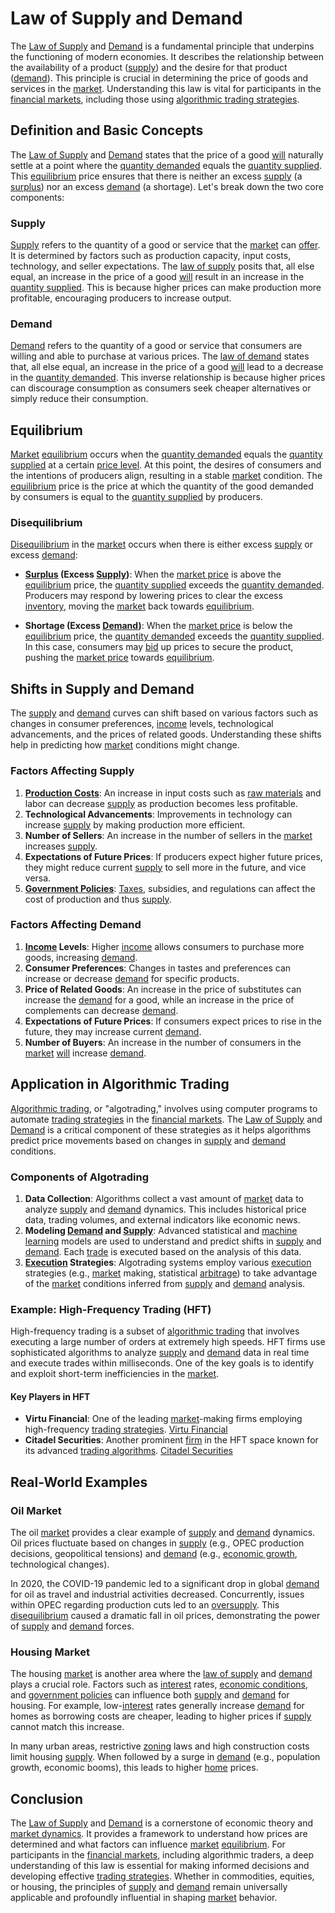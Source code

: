 # Law of Supply and Demand

The [Law of Supply](../l/law_of_supply.md) and [Demand](../d/demand.md) is a fundamental principle that underpins the functioning of modern economies. It describes the relationship between the availability of a product ([supply](../s/supply.md)) and the desire for that product ([demand](../d/demand.md)). This principle is crucial in determining the price of goods and services in the [market](../m/market.md). Understanding this law is vital for participants in the [financial markets](../f/financial_market.md), including those using [algorithmic trading strategies](../a/algorithmic_trading_strategies.md).

## Definition and Basic Concepts

The [Law of Supply](../l/law_of_supply.md) and [Demand](../d/demand.md) states that the price of a good [will](../w/will.md) naturally settle at a point where the [quantity demanded](../q/quantity_demanded.md) equals the [quantity supplied](../q/quantity_supplied.md). This [equilibrium](../e/equilibrium.md) price ensures that there is neither an excess [supply](../s/supply.md) (a [surplus](../s/surplus.md)) nor an excess [demand](../d/demand.md) (a shortage). Let's break down the two core components:

### Supply

[Supply](../s/supply.md) refers to the quantity of a good or service that the [market](../m/market.md) can [offer](../o/offer.md). It is determined by factors such as production capacity, input costs, technology, and seller expectations. The [law of supply](../l/law_of_supply.md) posits that, all else equal, an increase in the price of a good [will](../w/will.md) result in an increase in the [quantity supplied](../q/quantity_supplied.md). This is because higher prices can make production more profitable, encouraging producers to increase output.

### Demand

[Demand](../d/demand.md) refers to the quantity of a good or service that consumers are willing and able to purchase at various prices. The [law of demand](../l/law_of_demand.md) states that, all else equal, an increase in the price of a good [will](../w/will.md) lead to a decrease in the [quantity demanded](../q/quantity_demanded.md). This inverse relationship is because higher prices can discourage consumption as consumers seek cheaper alternatives or simply reduce their consumption.

## Equilibrium

[Market](../m/market.md) [equilibrium](../e/equilibrium.md) occurs when the [quantity demanded](../q/quantity_demanded.md) equals the [quantity supplied](../q/quantity_supplied.md) at a certain [price level](../p/price_level.md). At this point, the desires of consumers and the intentions of producers align, resulting in a stable [market](../m/market.md) condition. The [equilibrium](../e/equilibrium.md) price is the price at which the quantity of the good demanded by consumers is equal to the [quantity supplied](../q/quantity_supplied.md) by producers.

### Disequilibrium

[Disequilibrium](../d/disequilibrium.md) in the [market](../m/market.md) occurs when there is either excess [supply](../s/supply.md) or excess [demand](../d/demand.md):

- **[Surplus](../s/surplus.md) (Excess [Supply](../s/supply.md))**: When the [market price](../m/market_price.md) is above the [equilibrium](../e/equilibrium.md) price, the [quantity supplied](../q/quantity_supplied.md) exceeds the [quantity demanded](../q/quantity_demanded.md). Producers may respond by lowering prices to clear the excess [inventory](../i/inventory.md), moving the [market](../m/market.md) back towards [equilibrium](../e/equilibrium.md).

- **Shortage (Excess [Demand](../d/demand.md))**: When the [market price](../m/market_price.md) is below the [equilibrium](../e/equilibrium.md) price, the [quantity demanded](../q/quantity_demanded.md) exceeds the [quantity supplied](../q/quantity_supplied.md). In this case, consumers may [bid](../b/bid.md) up prices to secure the product, pushing the [market price](../m/market_price.md) towards [equilibrium](../e/equilibrium.md).

## Shifts in Supply and Demand

The [supply](../s/supply.md) and [demand](../d/demand.md) curves can shift based on various factors such as changes in consumer preferences, [income](../i/income.md) levels, technological advancements, and the prices of related goods. Understanding these shifts help in predicting how [market](../m/market.md) conditions might change.

### Factors Affecting Supply

1. **[Production Costs](../p/production_costs.md)**: An increase in input costs such as [raw materials](../r/raw_materials.md) and labor can decrease [supply](../s/supply.md) as production becomes less profitable.
2. **Technological Advancements**: Improvements in technology can increase [supply](../s/supply.md) by making production more efficient.
3. **Number of Sellers**: An increase in the number of sellers in the [market](../m/market.md) increases [supply](../s/supply.md).
4. **Expectations of Future Prices**: If producers expect higher future prices, they might reduce current [supply](../s/supply.md) to sell more in the future, and vice versa.
5. **[Government Policies](../g/government_policies_in_trading.md)**: [Taxes](../t/taxes.md), subsidies, and regulations can affect the cost of production and thus [supply](../s/supply.md).

### Factors Affecting Demand

1. **[Income](../i/income.md) Levels**: Higher [income](../i/income.md) allows consumers to purchase more goods, increasing [demand](../d/demand.md).
2. **Consumer Preferences**: Changes in tastes and preferences can increase or decrease [demand](../d/demand.md) for specific products.
3. **Price of Related Goods**: An increase in the price of substitutes can increase the [demand](../d/demand.md) for a good, while an increase in the price of complements can decrease [demand](../d/demand.md).
4. **Expectations of Future Prices**: If consumers expect prices to rise in the future, they may increase current [demand](../d/demand.md).
5. **Number of Buyers**: An increase in the number of consumers in the [market](../m/market.md) [will](../w/will.md) increase [demand](../d/demand.md).

## Application in Algorithmic Trading

[Algorithmic trading](../a/accountability.md), or "algotrading," involves using computer programs to automate [trading strategies](../t/trading_strategies.md) in the [financial markets](../f/financial_market.md). The [Law of Supply](../l/law_of_supply.md) and [Demand](../d/demand.md) is a critical component of these strategies as it helps algorithms predict price movements based on changes in [supply](../s/supply.md) and [demand](../d/demand.md) conditions. 

### Components of Algotrading

1. **Data Collection**: Algorithms collect a vast amount of [market](../m/market.md) data to analyze [supply](../s/supply.md) and [demand](../d/demand.md) dynamics. This includes historical price data, trading volumes, and external indicators like economic news.
2. **Modeling [Demand](../d/demand.md) and [Supply](../s/supply.md)**: Advanced statistical and [machine learning](../m/machine_learning.md) models are used to understand and predict shifts in [supply](../s/supply.md) and [demand](../d/demand.md). Each [trade](../t/trade.md) is executed based on the analysis of this data.
3. **[Execution](../e/execution.md) Strategies**: Algotrading systems employ various [execution](../e/execution.md) strategies (e.g., [market](../m/market.md) making, statistical [arbitrage](../a/arbitrage.md)) to take advantage of the [market](../m/market.md) conditions inferred from [supply](../s/supply.md) and [demand](../d/demand.md) analysis.

### Example: High-Frequency Trading (HFT)

High-frequency trading is a subset of [algorithmic trading](../a/accountability.md) that involves executing a large number of orders at extremely high speeds. HFT firms use sophisticated algorithms to analyze [supply](../s/supply.md) and [demand](../d/demand.md) data in real time and execute trades within milliseconds. One of the key goals is to identify and exploit short-term inefficiencies in the [market](../m/market.md).

#### Key Players in HFT

- **Virtu Financial**: One of the leading [market](../m/market.md)-making firms employing high-frequency [trading strategies](../t/trading_strategies.md). [Virtu Financial](https://www.virtu.com/)
- **Citadel Securities**: Another prominent [firm](../f/firm.md) in the HFT space known for its advanced [trading algorithms](../t/trading_algorithms.md). [Citadel Securities](https://www.citadelsecurities.com/)

## Real-World Examples

### Oil Market

The oil [market](../m/market.md) provides a clear example of [supply](../s/supply.md) and [demand](../d/demand.md) dynamics. Oil prices fluctuate based on changes in [supply](../s/supply.md) (e.g., OPEC production decisions, geopolitical tensions) and [demand](../d/demand.md) (e.g., [economic growth](../e/economic_growth.md), technological changes). 

In 2020, the COVID-19 pandemic led to a significant drop in global [demand](../d/demand.md) for oil as travel and industrial activities decreased. Concurrently, issues within OPEC regarding production cuts led to an [oversupply](../o/oversupply.md). This [disequilibrium](../d/disequilibrium.md) caused a dramatic fall in oil prices, demonstrating the power of [supply](../s/supply.md) and [demand](../d/demand.md) forces.

### Housing Market

The housing [market](../m/market.md) is another area where the [law of supply](../l/law_of_supply.md) and [demand](../d/demand.md) plays a crucial role. Factors such as [interest](../i/interest.md) rates, [economic conditions](../e/economic_conditions.md), and [government policies](../g/government_policies_in_trading.md) can influence both [supply](../s/supply.md) and [demand](../d/demand.md) for housing. For example, low-[interest](../i/interest.md) rates generally increase [demand](../d/demand.md) for homes as borrowing costs are cheaper, leading to higher prices if [supply](../s/supply.md) cannot match this increase.

In many urban areas, restrictive [zoning](../z/zoning.md) laws and high construction costs limit housing [supply](../s/supply.md). When followed by a surge in [demand](../d/demand.md) (e.g., population growth, economic booms), this leads to higher [home](../h/home.md) prices.

## Conclusion

The [Law of Supply](../l/law_of_supply.md) and [Demand](../d/demand.md) is a cornerstone of economic theory and [market dynamics](../m/market_dynamics.md). It provides a framework to understand how prices are determined and what factors can influence [market](../m/market.md) [equilibrium](../e/equilibrium.md). For participants in the [financial markets](../f/financial_market.md), including algorithmic traders, a deep understanding of this law is essential for making informed decisions and developing effective [trading strategies](../t/trading_strategies.md). Whether in commodities, equities, or housing, the principles of [supply](../s/supply.md) and [demand](../d/demand.md) remain universally applicable and profoundly influential in shaping [market](../m/market.md) behavior.